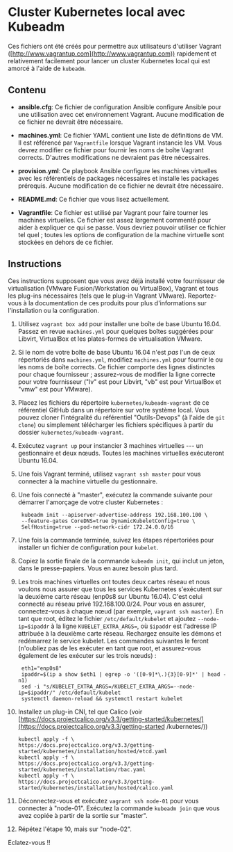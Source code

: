# Cluster Kubernetes local avec Kubeadm

Ces fichiers ont été créés pour permettre aux utilisateurs d'utiliser Vagrant ([http://www.vagrantup.com](http://www.vagrantup.com)) rapidement et relativement facilement pour lancer un cluster Kubernetes local qui est amorcé à l'aide de `kubeadm`.

## Contenu

* **ansible.cfg**: Ce fichier de configuration Ansible configure Ansible pour une utilisation avec cet environnement Vagrant. Aucune modification de ce fichier ne devrait être nécessaire.

* **machines.yml**: Ce fichier YAML contient une liste de définitions de VM. Il est référencé par `Vagrantfile` lorsque Vagrant instancie les VM. Vous devrez modifier ce fichier pour fournir les noms de boîte Vagrant corrects. D'autres modifications ne devraient pas être nécessaires.

* **provision.yml**: Ce playbook Ansible configure les machines virtuelles avec les référentiels de packages nécessaires et installe les packages prérequis. Aucune modification de ce fichier ne devrait être nécessaire.

* **README.md**: Ce fichier que vous lisez actuellement.

* **Vagrantfile**: Ce fichier est utilisé par Vagrant pour faire tourner les machines virtuelles. Ce fichier est assez largement commenté pour aider à expliquer ce qui se passe. Vous devriez pouvoir utiliser ce fichier tel quel ; toutes les options de configuration de la machine virtuelle sont stockées en dehors de ce fichier.

## Instructions

Ces instructions supposent que vous avez déjà installé votre fournisseur de virtualisation (VMware Fusion/Workstation ou VirtualBox), Vagrant et tous les plug-ins nécessaires (tels que le plug-in Vagrant VMware). Reportez-vous à la documentation de ces produits pour plus d'informations sur l'installation ou la configuration.

1. Utilisez `vagrant box add` pour installer une boîte de base Ubuntu 16.04. Passez en revue `machines.yml` pour quelques boîtes suggérées pour Libvirt, VirtualBox et les plates-formes de virtualisation VMware.

2. Si le nom de votre boîte de base Ubuntu 16.04 n'est _pas_ l'un de ceux répertoriés dans `machines.yml`, modifiez `machines.yml` pour fournir le ou les noms de boîte corrects. Ce fichier comporte des lignes distinctes pour chaque fournisseur ; assurez-vous de modifier la ligne correcte pour votre fournisseur ("lv" est pour Libvirt, "vb" est pour VirtualBox et "vmw" est pour VMware).

3. Placez les fichiers du répertoire `kubernetes/kubeadm-vagrant` de ce référentiel GitHub dans un répertoire sur votre système local. Vous pouvez cloner l'intégralité du référentiel "Outils-Devops" (à l'aide de `git clone`) ou simplement télécharger les fichiers spécifiques à partir du dossier `kubernetes/kubeadm-vagrant`.

4. Exécutez `vagrant up` pour instancier 3 machines virtuelles --- un gestionnaire et deux nœuds. Toutes les machines virtuelles exécuteront Ubuntu 16.04.

5. Une fois Vagrant terminé, utilisez `vagrant ssh master` pour vous connecter à la machine virtuelle du gestionnaire.

6. Une fois connecté à "master", exécutez la commande suivante pour démarrer l'amorçage de votre cluster Kubernetes :

        kubeadm init --apiserver-advertise-address 192.168.100.100 \
        --feature-gates CoreDNS=true DynamicKubeletConfig=true \
        SelfHosting=true --pod-network-cidr 172.24.0.0/16

7. Une fois la commande terminée, suivez les étapes répertoriées pour installer un fichier de configuration pour `kubelet`.

8. Copiez la sortie finale de la commande `kubeadm init`, qui inclut un jeton, dans le presse-papiers. Vous en aurez besoin plus tard.

9. Les trois machines virtuelles ont toutes deux cartes réseau et nous voulons nous assurer que tous les services Kubernetes s'exécutent sur la deuxième carte réseau (enp0s8 sur Ubuntu 16.04). C'est celui connecté au réseau privé 192.168.100.0/24. Pour vous en assurer, connectez-vous à chaque nœud (par exemple, `vagrant ssh master`). En tant que root, éditez le fichier `/etc/default/kubelet` et ajoutez `--node-ip=$ipaddr` à la ligne `KUBELET_EXTRA_ARGS=`, où `$ipaddr` est l'adresse IP attribuée à la deuxième carte réseau. Rechargez ensuite les démons et redémarrez le service kubelet. Les commandes suivantes le feront (n'oubliez pas de les exécuter en tant que root, et assurez-vous également de les exécuter sur les trois nœuds) :

        eth1="enp0s8"
        ipaddr=$(ip a show $eth1 | egrep -o '([0-9]*\.){3}[0-9]*' | head -n1)
        sed -i "s/KUBELET_EXTRA_ARGS=/KUBELET_EXTRA_ARGS=--node-ip=$ipaddr/" /etc/default/kubelet
        systemctl daemon-reload && systemctl restart kubelet

10. Installez un plug-in CNI, tel que Calico (voir [https://docs.projectcalico.org/v3.3/getting-started/kubernetes/](https://docs.projectcalico.org/v3.3/getting-started /kubernetes/))

        kubectl apply -f \
        https://docs.projectcalico.org/v3.3/getting-started/kubernetes/installation/hosted/etcd.yaml
        kubectl apply -f \
        https://docs.projectcalico.org/v3.3/getting-started/kubernetes/installation/rbac.yaml
        kubectl apply -f \
        https://docs.projectcalico.org/v3.3/getting-started/kubernetes/installation/hosted/calico.yaml

11. Déconnectez-vous et exécutez `vagrant ssh node-01` pour vous connecter à "node-01". Exécutez la commande `kubeadm join` que vous avez copiée à partir de la sortie sur "master".

12. Répétez l'étape 10, mais sur "node-02".

Eclatez-vous !!
